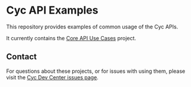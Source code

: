 Cyc API Examples
================

This repository provides examples of common usage of the Cyc APIs. 

It currently contains the [Core API Use Cases](./cyc-core-use-cases) project.


Contact
-------

For questions about these projects, or for issues with using them, please visit the
[Cyc Dev Center issues page](http://dev.cyc.com/issues/).


